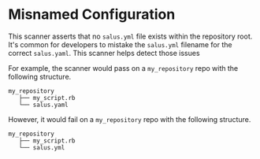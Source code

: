 # Misnamed Configuration

This scanner asserts that no `salus.yml` file exists within the repository root. It's common for developers to mistake the `salus.yml` filename for the correct `salus.yaml`. This scanner helps detect those issues

For example, the scanner would pass on a `my_repository` repo with the following structure.
```
my_repository
   ├── my_script.rb
   └── salus.yaml
```

However, it would fail on a `my_repository` repo with the following structure.
```
my_repository
   ├── my_script.rb
   └── salus.yml
```
